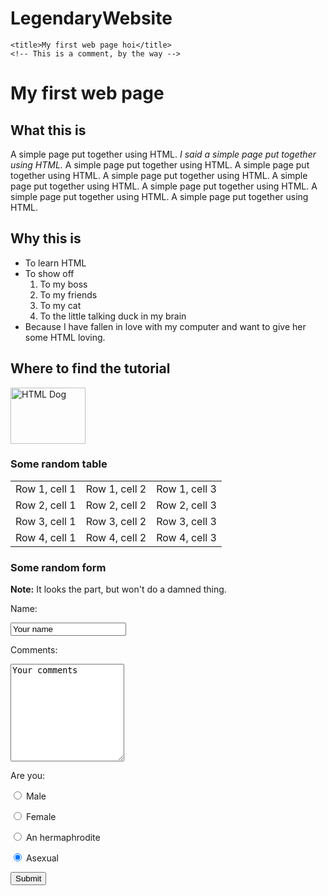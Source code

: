 # LegendaryWebsite
<!DOCTYPE html>

<html>

<head>

    <title>My first web page hoi</title>
    <!-- This is a comment, by the way -->

</head>

<body>

<h1>My first web page</h1>

<h2>What this is</h2>
<p>A simple page put together using HTML. <em>I said a simple page put together using HTML.</em> A simple page put together using HTML. A simple page put together using HTML. A simple page put together using HTML. A simple page put together using HTML. A simple page put together using HTML. A simple page put together using HTML. A simple page put together using HTML.</p>

<h2>Why this is</h2>
<ul>
    <li>To learn HTML</li>
    <li>
        To show off
        <ol>
            <li>To my boss</li>
            <li>To my friends</li>
            <li>To my cat</li>
            <li>To the little talking duck in my brain</li>
        </ol>
    </li>
    <li>Because I have fallen in love with my computer and want to give her some HTML loving.</li>
</ul>

<h2>Where to find the tutorial</h2>
<p><a href="http://www.htmldog.com"><img src="http://www.htmldog.com/badge1.gif" width="120" height="90" alt="HTML Dog"></a></p>

<h3>Some random table</h3>
<table>
    <tr>
        <td>Row 1, cell 1</td>
        <td>Row 1, cell 2</td>
        <td>Row 1, cell 3</td>
    </tr>
    <tr>
        <td>Row 2, cell 1</td>
        <td>Row 2, cell 2</td>
        <td>Row 2, cell 3</td>
    </tr>
    <tr>
        <td>Row 3, cell 1</td>
        <td>Row 3, cell 2</td>
        <td>Row 3, cell 3</td>
    </tr>
    <tr>
        <td>Row 4, cell 1</td>
        <td>Row 4, cell 2</td>
        <td>Row 4, cell 3</td>
    </tr>
</table>

<h3>Some random form</h3>
<p><strong>Note:</strong> It looks the part, but won't do a damned thing.</p>

<form action="somescript.php" method="post">

<p>Name:</p>
<p><input name="name" value="Your name"></p>

<p>Comments: </p>
<p><textarea rows="10" cols="20" name="comments">Your comments</textarea></p>

<p>Are you:</p>
<p><input type="radio" name="areyou" value="male"> Male</p>
<p><input type="radio" name="areyou" value="female"> Female</p>
<p><input type="radio" name="areyou" value="hermaphrodite"> An hermaphrodite</p>
<p><input type="radio" name="areyou" value="asexual" checked> Asexual</p>

<p><input type="submit"></p>

</form>

</body>

</html>
